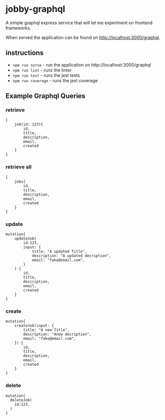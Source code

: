 # jobby-graphql
A simple graphql express service that will let me experiment on frontend frameworks. 

When served the application can be found on [http://localhost:3000/graphql](http://localhost:3000/graphql).

## instructions
* `npm run serve` - run the application on http://localhost:3000/graphql
* `npm run lint` - runs the linter
* `npm run test` - runs the jest tests
* `npm run coverage` - runs the jest coverage

## Example Graphql Queries
### retrieve 
```
{
    job(id: 123){
        id,
        title,
        description,
        email,
        created
    }
}
```
### retrieve all
```
{
    jobs{
        id,
        title,
        description,
        email,
        created
    }
}
```
### update 
```
mutation{
    updateJob(
        id:123,
        input: {
            title: "A updated Title",
            description: "A updated decription",
            email: "fake@email.com",
        }
    ) {
        id,
        title,
        description,
        email,
        created
    }
}
```
### create
```
mutation{
    createJob(input: {
        title: "A new Title",
        description: "Anew decription",
        email: "fake@email.com",
    }) {
        id,
        title,
        description,
        email,
        created
    }
}
```
### delete
```
mutation{
  deleteJob(
    id:123, 
  )
}
```
